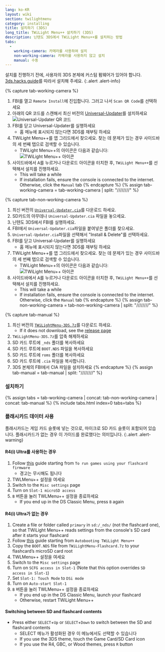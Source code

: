 ```yaml
---
lang: ko-KR
layout: wiki
section: twilightmenu
category: installing
title: 설치하기 (3DS)
long_title: TWiLight Menu++ 설치하기 (3DS)
description: 닌텐도 3DS에서 TWiLight Menu++를 설치하는 방법
tabs:
  - 
    working-camera: 카메라를 사용하여 설치
    non-working-camera: 카메라를 사용하지 않고 설치
    manual: 수동
---
```


설치를 진행하기 전에, 사용자의 3DS 본체에 커스텀 펌웨어가 있어야 합니다. [3ds.hacks.guide](https://3ds.hacks.guide)를 따라서 설치해 주세요.
{:.alert .alert-info}

{% capture tab-working-camera %}
1. FBI를 열고 `Remote Install`에 진입합니다. 그러고 나서 `Scan QR Code`를 선택하세요
1. 아래의 QR 코드를 스캔해서 최신 버전의 [Universal-Updater](https://github.com/Universal-Team/Universal-Updater)를 설치하세요<br> ![Universal-Updater QR 코드](https://db.universal-team.net/assets/images/qr/universal-updater-cia.png)
1. FBI를 닫고 Universal-Updater를 실행하세요
    - 홈 메뉴에 표시되지 않는다면 3DS를 재부팅 하세요
1. TWiLight Menu++를 앱 그리드에서 찾으세요. 찾는 데 문제가 있는 경우 사이드바의 세 번째 탭으로 검색할 수 있습니다.
    - TWiLight Menu++의 아이콘은 다음과 같습니다: ![TWiLight Menu++ 아이콘](https://raw.githubusercontent.com/DS-Homebrew/TWiLightMenu/master/booter/icon.bmp)
1. 사이드바에서 <kbd class="face">A</kbd>를 누르거나 다운로드 아이콘을 터치한 후, `TWiLight Menu++`를 선택해서 설치를 진행하세요.
    - This will take a while
    - If installation fails, ensure the console is connected to the internet. Otherwise, click the `Manual` tab
{% endcapture %}
{% assign tab-working-camera = tab-working-camera | split: "////////" %}

{% capture tab-non-working-camera %}
1. 최신 버전의 [`Universal-Updater.cia`](https://github.com/Universal-Team/Universal-Updater/releases/latest/download/Universal-Updater.cia)를 다운로드 하세요.
1. SD카드의 아무데나 `Universal-Updater.cia` 파일을 놓으세요.
1. 닌텐도 3DS에서 FBI를 실행하세요.
1. FBI에서 `Universal-Updater.cia`파일을 붙여넣은 폴더를 찾으세요.
1. `Universal-Updater.cia`파일을 선택해서 "Install & Delete"를 선택하세요.
1. FBI를 닫고 Universal-Updater를 실행하세요
    - 홈 메뉴에 표시되지 않는다면 3DS를 재부팅 하세요
1. TWiLight Menu++를 앱 그리드에서 찾으세요. 찾는 데 문제가 있는 경우 사이드바의 세 번째 탭으로 검색할 수 있습니다.
    - TWiLight Menu++의 아이콘은 다음과 같습니다: ![TWiLight Menu++ 아이콘](https://raw.githubusercontent.com/DS-Homebrew/TWiLightMenu/master/booter/icon.bmp)
1. 사이드바에서 <kbd class="face">A</kbd>를 누르거나 다운로드 아이콘을 터치한 후, `TWiLight Menu++`를 선택해서 설치를 진행하세요.
    - This will take a while
    - If installation fails, ensure the console is connected to the internet. Otherwise, click the `Manual` tab
{% endcapture %}
{% assign tab-non-working-camera = tab-non-working-camera | split: "////////" %}

{% capture tab-manual %}
1. 최신 버전의 [`TWiLightMenu-3DS.7z`](https://github.com/DS-Homebrew/TWiLightMenu/releases/latest/download/TWiLightMenu-3DS.7z)를 다운로드 하세요.
    - If it does not download, see the [release page](https://github.com/DS-Homebrew/TWiLightMenu/releases/latest)
1. `TWiLightMenu-3DS.7z`를 압축 해제하세요
1. SD 카드 루트에 `_nds` 폴더를 복사하세요
1. SD 카드 루트에 `BOOT.NDS` 파일을 복사하세요
1. SD 카드 루트에 `roms` 폴더를 복사하세요
1. SD 카드 루트에 `.cia` 파일을 복사합니다.
1. 3DS 본체의 FBI에서 CIA 파일을 설치하세요
{% endcapture %}
{% assign tab-manual = tab-manual | split: "////////" %}

### 설치하기

{% assign tabs = tab-working-camera | concat: tab-non-working-camera | concat: tab-manual %}
{% include tabs.html index=0 tabs=tabs %}

### 플래시카드 데이터 사용

플래시카드는 게임 카드 슬롯에 넣는 것으로, 마이크로 SD 카드 슬롯이 포함되어 있습니다. 플래시카드가 없는 경우 이 가이드를 완료했다는 의미입니다.
{:.alert .alert-warning}

#### R4(i) Ultra를 사용하는 경우

1. Follow [this](installing-flashcard) guide starting from `To run games using your flashcard firmware`
    - 경고는 무시해도 됩니다
1. TWLMenu++ 설정을 여세요
1. Switch to the `Misc settings` page
1. Turn on `Slot-1 microSD access`
1. `B` 버튼을 눌러 TWLMenu++ 설정을 종료하세요
    - If you end up in the DS Classic Menu, press `B` again

#### R4(i) Ultra가 없는 경우

1. Create a file or folder called `primary` in `sd:/_nds/` (not the flashcard one), so that TWiLight Menu++ reads settings from the console's SD card after it starts your flashcard
1. Follow [this](installing-flashcard) guide starting from `Autobooting TWiLight Menu++`
1. Copy the `BOOT.NDS` file from `TWiLightMenu-Flashcard.7z` to your flashcard’s microSD card root
1. TWLMenu++ 설정을 여세요
1. Switch to the `Misc settings` page
1. Turn on `SCFG access in Slot-1` (Note that this option overrides `SD access in Slot-1`)
1. Set `Slot-1: Touch Mode` to `DSi mode`
1. Turn on `Auto-start Slot-1`
1. `B` 버튼을 눌러 TWLMenu++ 설정을 종료하세요
    - If you end up in the DS Classic Menu, launch your flashcard
    - Otherwise, restart TWiLight Menu++

#### Switching between SD and flashcard contents
- Press either `SELECT`+`Up` or `SELECT`+`Down` to switch between the SD and flashcard contents
    - SELECT 메뉴가 활성화된 경우 이 메뉴에서도 선택할 수 있습니다
    - If you use the 3DS theme, touch the Game Card/SD Card icon
    - If you use the R4, GBC, or Wood themes, press `R` button
